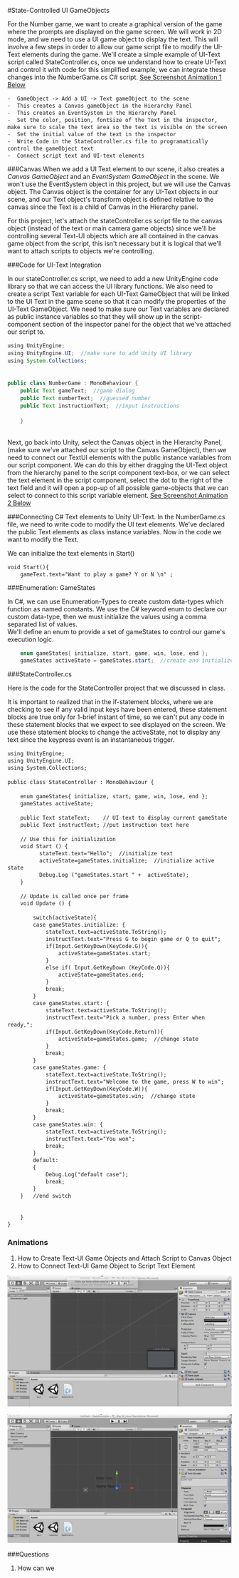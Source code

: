 #State-Controlled UI GameObjects

For the Number game, we want to create a graphical version of the game where the prompts are displayed on the game screen.  We will work in 2D mode, and we need to use a UI game object to display  the text.  This will involve a few steps in order to allow our game script file to modify the UI-Text elements during the game. We'll create a simple example of UI-Text script called StateController.cs, once we understand how to create UI-Text and control it with code for this simplified example, we can integrate these changes into the NumberGame.cs C# script.  [See Screenshot Animation 1 Below](https://kdoore.gitbooks.io/cs-2335/content/state_controlled_ui-text.html#animations)

    -  GameObject -> Add a UI -> Text gameObject to the scene
    -  This creates a Canvas gameObject in the Hierarchy Panel
    -  This creates an EventSystem in the Hierarchy Panel
    -  Set the color, position, fontSize of the Text in the inspector, make sure to scale the text area so the text is visible on the screen
    -  Set the initial value of the text in the inspector
    -  Write Code in the StateController.cs file to programatically control the gameObject text
    -  Connect script text and UI-text elements

###Canvas
When we add a UI Text element to our scene, it also creates a *Canvas GameObject* and an *EventSystem GameObject* in the scene.  We won't use the EventSystem object in this project, but we will use the Canvas object.  The Canvas object is the container for any UI-Text objects in our scene, and our Text object's transform object is defined relative to the canvas since the Text is a child of Canvas in the Hierarchy panel. 

For this project, let's attach the stateController.cs script file to the canvas object (instead of the text or main camera game objects) since we'll be controlling several Text-UI objects which are all contained in the canvas game object from the script, this isn't necessary but it is logical that we'll want to attach scripts to objects we're controlling.

###Code for UI-Text Integration

In our stateController.cs script, we need to add a new UnityEngine code library so that we can access the UI library functions. We also need to create a script Text variable for each UI-Text GameObject that will be linked to the UI Text in the game scene so that it can modify the properties of the UI-Text GameObject. We need to make sure our Text variables are declared as public instance variables so that they will show up in the script-component section of the inspector panel for the object that we've attached our script to.  

````java
using UnityEngine;
using UnityEngine.UI;  //make sure to add Unity UI library
using System.Collections;


public class NumberGame : MonoBehaviour {
	public Text gameText;  //game dialog
	public Text numberText;  //guessed number
	public Text instructionText;  //input instructions
	
	}
	
````

Next, go back into Unity, select the Canvas object in the Hierarchy Panel, (make sure we've attached our script to the Canvas GameObject), then we need to connect our TextUI elements with the public instance variables from our script component. We can do this by either dragging the UI-Text object from the hierarchy panel to the script component text-box, or we can select the text element in the script component, select the dot to the right of the text field and it will open a pop-up of all possible game-objects that we can select to connect to this script variable element.   [See Screenshot Animation 2 Below](https://kdoore.gitbooks.io/cs-2335/content/state_controlled_ui-text.html#animations)


###Connecting C# Text elements to Unity UI-Text.
In the NumberGame.cs file, we need to write code to modify the UI text elements.  We've declared the public Text elements as class instance variables.  Now in the code we want to modify the Text.

We can initialize the text elements in Start()
```
void Start(){
    gameText.text="Want to play a game? Y or N \n" ;
````
###Enumeration: GameStates

In C#, we can use Enumeration-Types to create custom data-types which function as named constants.  We use the C# keyword enum to declare our custom data-type, then we must initialize the values using a comma separated list of values.  
We'll define an enum to provide a set of gameStates to control our game's execution logic.
```java
    enum gameStates{ initialize, start, game, win, lose, end };
	gameStates activeState = gameStates.start;  //create and initialize a variable using our custom Enumeration-type
```

###StateController.cs 

Here is the code for the StateController project that we discussed in class. 

It is important to realized that in the if-statement blocks, where we are checking to see if any valid input keys have been entered, these statement blocks are true only for 1-brief instant of time, so we can't put any code in these statement blocks that we expect to see displayed on the screen. We use these statement blocks to change the activeState, not to display any text since the keypress event is an instantaneous trigger.
 

```
using UnityEngine;
using UnityEngine.UI;
using System.Collections;

public class StateController : MonoBehaviour {

	enum gameStates{ initialize, start, game, win, lose, end };
	gameStates activeState;
	
	public Text stateText;    // UI text to display current gameState
	public Text instructText; //put instruction text here
	
	// Use this for initialization
	void Start () {
	      stateText.text="Hello";  //initialize text
	      activeState=gameStates.initialize;  //initialize active state
	      Debug.Log ("gameStates.start " +  activeState);
	}
	
	// Update is called once per frame
	void Update () {
	
		switch(activeState){
		case gameStates.initialize: {
			stateText.text=activeState.ToString();
			instructText.text="Press G to begin game or Q to quit";
			if(Input.GetKeyDown(KeyCode.G)){
				activeState=gameStates.start;
			} 
			else if( Input.GetKeyDown (KeyCode.Q)){
				activeState=gameStates.end;
			}
			break;
		}
		case gameStates.start: {
			stateText.text=activeState.ToString();
			instructText.text="Pick a number, press Enter when ready,";
			if(Input.GetKeyDown(KeyCode.Return)){
				activeState=gameStates.game;  //change state
			} 
			break;
		}
		case gameStates.game: {
			stateText.text=activeState.ToString();
			instructText.text="Welcome to the game, press W to win";
			if(Input.GetKeyDown(KeyCode.W)){
				activeState=gameStates.win;  //change state
			} 
			break;
		}
		case gameStates.win: {
			stateText.text=activeState.ToString();
			instructText.text="You won";
			break;
		}
		default:
		{
			Debug.Log("default case");
			break;
		}
	}	//end switch
	
	
	}
}
```

### Animations 
1. How to Create Text-UI Game Objects and Attach Script to Canvas Object
2. How to Connect Text-UI Game Object to Script Text Element


![](GU6iOIPXxo.gif)

![](jfawLfwFA0.gif)


###Questions
1.  How can we 
